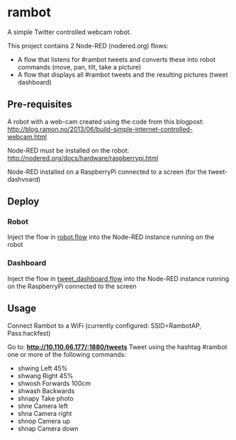 # rambot 

A simple Twitter controlled webcam robot.

This project contains 2 Node-RED (nodered.org) flows:
* A flow that listens for #rambot tweets and converts these into robot commands (move, pan, tilt, take a picture)
* A flow that displays all #rambot tweets and the resulting pictures (tweet dashboard)

## Pre-requisites
A robot with a web-cam created using the code from this blogpost:
http://blog.ramon.no/2013/06/build-simple-internet-controlled-webcam.html

Node-RED must be installed on the robot:
http://nodered.org/docs/hardware/raspberrypi.html

Node-RED installed on a RaspberryPi connected to a screen (for the tweet-dashvoard)

## Deploy
### Robot
Inject the flow in [robot.flow](robot.flow) into the Node-RED instance running on the robot

### Dashboard
Inject the flow in [tweet_dashboard.flow](tweet_dashboard.flow) into the Node-RED instance running on the RaspberryPi connected to the screen

## Usage
Connect Rambot to a WiFi (currently configured: SSID=RambotAP, Pass:hackfest)

Go to: **http://10.110.66.177/:1880/tweets**
Tweet using the hashtag #rambot one or more of the following commands:
* shwing	Left 45%
* shwang	Right 45%
* shwosh	Forwards 100cm
* shwash	Backwards
* shnapy	Take photo
* shne	Camera left
* shna	Camera right
* shnop	Camera up
* shnap	Camera down
